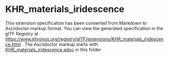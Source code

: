 <!--
Copyright 2022 The Khronos Group Inc.
SPDX-License-Identifier: LicenseRef-KhronosSpecCopyright
-->

# KHR_materials_iridescence

This extension specification has been converted from Markdown to Asciidoctor markup format.
You can view the generated specification in the glTF Registry at
https://www.khronos.org/registry/glTF/extensions/KHR_materials_iridescence.html .
The Asciidoctor markup starts with [KHR_materials_iridescence.adoc](KHR_materials_iridescence.adoc) in this folder
